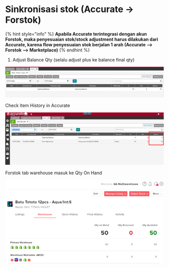 # Sinkronisasi stok (Accurate → Forstok)

{% hint style="info" %}
**Apabila Accurate terintegrasi dengan akun Forstok, maka penyesuaian stok/stock adjustment harus dilakukan dari Accurate, karena flow penyesuaian stok berjalan 1 arah (Accurate --> Forstok --> Marketplace)**
{% endhint %}

1. Adjust Balance Qty (selalu adjust plus ke balance final qty)

![](<../../../.gitbook/assets/image (448).png>)

Check Item History in Accurate

![](<../../../.gitbook/assets/image (450).png>)

Forstok tab warehouse masuk ke Qty On Hand

![](<../../../.gitbook/assets/image (449) (1).png>)
